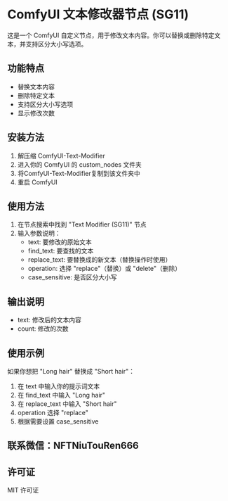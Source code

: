 # ComfyUI 文本修改器节点 (SG11)

这是一个 ComfyUI 自定义节点，用于修改文本内容。你可以替换或删除特定文本，并支持区分大小写选项。

## 功能特点

- 替换文本内容
- 删除特定文本
- 支持区分大小写选项
- 显示修改次数

## 安装方法

1. 解压缩 ComfyUI-Text-Modifier 
2. 进入你的 ComfyUI 的 custom_nodes 文件夹
3. 将ComfyUI-Text-Modifier复制到该文件夹中
4. 重启 ComfyUI

## 使用方法

1. 在节点搜索中找到 "Text Modifier (SG11)" 节点
2. 输入参数说明：
   - text: 要修改的原始文本
   - find_text: 要查找的文本
   - replace_text: 要替换成的新文本（替换操作时使用）
   - operation: 选择 "replace"（替换）或 "delete"（删除）
   - case_sensitive: 是否区分大小写

## 输出说明

- text: 修改后的文本内容
- count: 修改的次数

## 使用示例

如果你想把 "Long hair" 替换成 "Short hair"：
1. 在 text 中输入你的提示词文本
2. 在 find_text 中输入 "Long hair"
3. 在 replace_text 中输入 "Short hair"
4. operation 选择 "replace"
5. 根据需要设置 case_sensitive

## 联系微信：NFTNiuTouRen666

## 许可证

MIT 许可证
